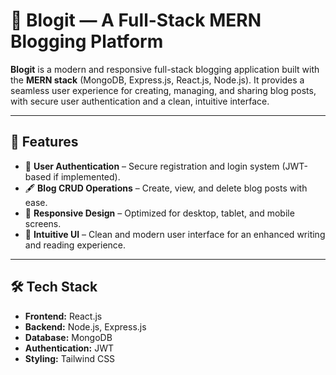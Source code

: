 # 📝 Blogit — A Full-Stack MERN Blogging Platform

**Blogit** is a modern and responsive full-stack blogging application built with the **MERN stack** (MongoDB, Express.js, React.js, Node.js). It provides a seamless user experience for creating, managing, and sharing blog posts, with secure user authentication and a clean, intuitive interface.

---

## 🚀 Features

* 🔐 **User Authentication** – Secure registration and login system (JWT-based if implemented).
* 🖋️ **Blog CRUD Operations** – Create, view, and delete blog posts with ease.
* 📱 **Responsive Design** – Optimized for desktop, tablet, and mobile screens.
* 🎨 **Intuitive UI** – Clean and modern user interface for an enhanced writing and reading experience.
---

## 🛠 Tech Stack

* **Frontend:** React.js
* **Backend:** Node.js, Express.js
* **Database:** MongoDB
* **Authentication:**  JWT
* **Styling:** Tailwind CSS 
